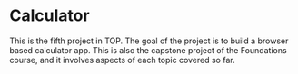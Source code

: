 # Calculator

This is the fifth project in TOP. The goal of the project is to build a browser based calculator app. This is also the capstone project of the Foundations course, and it involves aspects of each topic covered so far.
